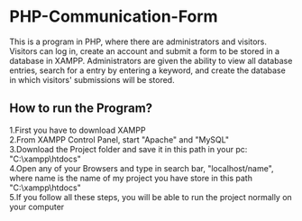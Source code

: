 # PHP-Communication-Form
This is a program in PHP, where there are administrators and visitors. Visitors can log in, create an account and submit a form to be stored in a database in XAMPP. 
Administrators are given the ability to view all database entries, search for a entry by entering a keyword, and create the database in which visitors' submissions will be stored.


How to run the Program?
------------------------------------------------------------------------------------------------------------------------------------------------------------------------------
1.First you have to download XAMPP      
2.From XAMPP Control Panel, start "Apache" and "MySQL"      
3.Download the Project folder and save it in this path in your pc: "C:\xampp\htdocs"        
4.Open any of your Browsers and type in search bar, "localhost/name",  where name is the name of my project you have store in this path "C:\xampp\htdocs"       
5.If you follow all these steps, you will be able to run the project normally on your computer
